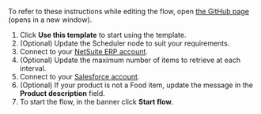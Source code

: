 To refer to these instructions while editing the flow, open [the GitHub page](https://github.com/ot4i/app-connect-templates/blob/main/resources/markdown/Load%20NetSuite%20ERP%20products%20into%20Salesforce_instructions.md) (opens in a new window).

1. Click **Use this template** to start using the template.
1. (Optional) Update the Scheduler node to suit your requirements.
1. Connect to your [NetSuite ERP account](https://ibm.biz/aasnetsuite).
1. (Optional) Update the maximum number of items to retrieve at each interval.
1. Connect to your [Salesforce account](https://ibm.biz/aassalesforce).
1. (Optional) If your product is not a Food item, update the message in the **Product description** field.
1. To start the flow, in the banner click **Start flow**.
